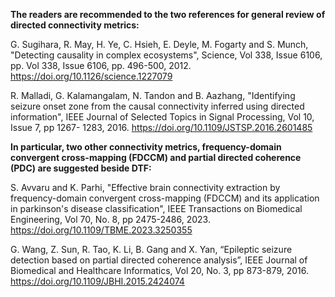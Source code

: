 **The readers are recommended to the two references for general review of directed connectivity metrics:**

  G. Sugihara, R. May, H. Ye, C. Hsieh, E. Deyle, M. Fogarty and S. Munch, "Detecting causality in complex ecosystems", Science, Vol 338, Issue 6106, pp. Vol 338, Issue 6106, pp. 496-500, 2012. https://doi.org/10.1126/science.1227079
  
  R. Malladi, G. Kalamangalam, N. Tandon and B. Aazhang, "Identifying seizure onset zone from the causal connectivity inferred using directed information", IEEE Journal of Selected Topics in Signal Processing, Vol 10, Issue 7, pp 1267- 1283, 2016. https://doi.org/10.1109/JSTSP.2016.2601485
  
**In particular, two other connectivity metrics, frequency-domain convergent cross-mapping (FDCCM) and partial directed coherence (PDC) are suggested beside DTF:**

  S. Avvaru and K. Parhi, "Effective brain connectivity extraction by frequency-domain convergent cross-mapping (FDCCM) and its application in parkinson's disease classification", IEEE Transactions on Biomedical Engineering, Vol 70, No. 8, pp 2475-2486, 2023. https://doi.org/10.1109/TBME.2023.3250355
  
  G. Wang, Z. Sun, R. Tao, K. Li, B. Gang and X. Yan, “Epileptic seizure detection based on partial directed coherence analysis”, IEEE Journal of Biomedical and Healthcare Informatics, Vol 20, No. 3, pp 873-879, 2016. https://doi.org/10.1109/JBHI.2015.2424074

